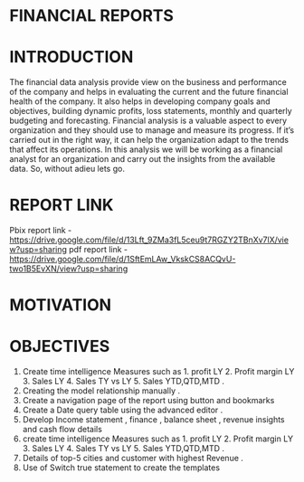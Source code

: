 # FINANCIAL REPORTS 
# INTRODUCTION 
The financial data analysis provide view on the business and performance of the company and helps in evaluating the current and the future financial health of the company. It also helps in developing company goals and objectives, building dynamic profits, loss statements, monthly and quarterly budgeting and forecasting. Financial analysis is a valuable aspect to every organization and they should use to manage and measure its progress. If it’s carried out in the right way, it can help the organization adapt to the trends that affect its operations.  In this analysis we will be working as a financial analyst for an organization and carry out the insights from the available data. So, without adieu lets go. 
# REPORT LINK 
Pbix report link - https://drive.google.com/file/d/13Lft_9ZMa3fL5ceu9t7RGZY2TBnXv7lX/view?usp=sharing
pdf report link - https://drive.google.com/file/d/1SftEmLAw_VkskCS8ACQvU-two1B5EvXN/view?usp=sharing
# MOTIVATION 

# OBJECTIVES 
1. Create time intelligence Measures such as 1. profit LY 2. Profit margin LY 3. Sales LY 4. Sales TY vs LY 5. Sales YTD,QTD,MTD .
2. Creating the model relationship manually . 
3. Create a navigation page of the report using button and bookmarks 
4. Create a Date query table using the advanced editor . 
5. Develop Income statement , finance , balance sheet , revenue insights and cash flow details 
6. create time intelligence Measures such as 1. profit LY 2. Profit margin LY 3. Sales LY 4. Sales TY vs LY 5. Sales YTD,QTD,MTD . 
7. Details of top-5 cities and customer with highest Revenue . 
8. Use of Switch true statement to create the templates 
